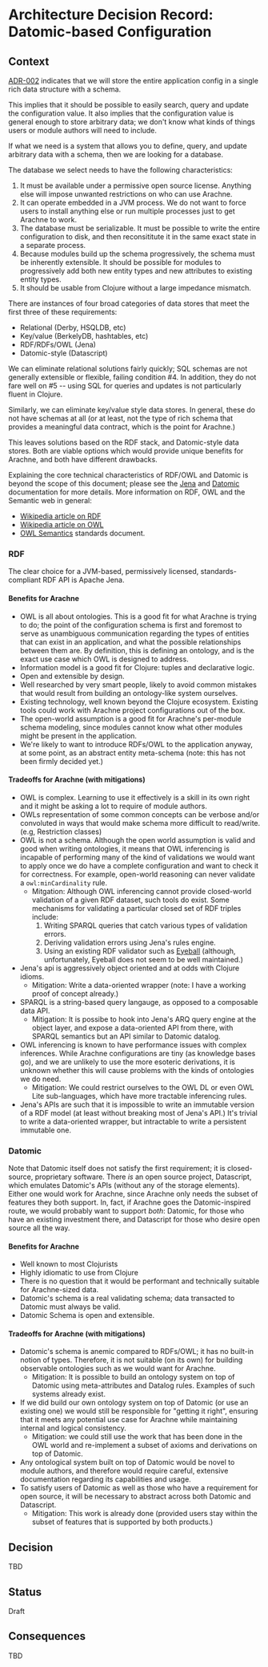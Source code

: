 # Architecture Decision Record: Datomic-based Configuration

## Context

[ADR-002](adr-002-configuration.md) indicates that we will store the
entire application config in a single rich data structure with a schema.

This implies that it should be possible to easily search, query and
update the configuration value. It also implies that the configuration
value is general enough to store arbitrary data; we don't know what
kinds of things users or module authors will need to include.

If what we need is a system that allows you to define, query, and
update arbitrary data with a schema, then we are looking for a
database.

The database we select needs to have the following characteristics:

1. It must be available under a permissive open source
   license. Anything else will impose unwanted restrictions on who can
   use Arachne.
2. It can operate embedded in a JVM process. We do not want to force
   users to install anything else or run multiple processes just to
   get Arachne to work.
3. The database must be serializable. It must be possible to write the
   entire configuration to disk, and then reconsititute it in the same
   exact state in a separate process.
4. Because modules build up the schema progressively, the schema must
   be inherently extensible. It should be possible for modules to
   progressively add both new entity types and new attributes to
   existing entity types.
5. It should be usable from Clojure without a large impedance mismatch.

There are instances of four broad categories of data stores that meet
the first three of these requirements:

- Relational (Derby, HSQLDB, etc)
- Key/value (BerkelyDB, hashtables, etc)
- RDF/RDFs/OWL (Jena)
- Datomic-style (Datascript)

We can eliminate relational solutions fairly quickly; SQL schemas are
not generally extensible or flexible, failing condition #4. In
addition, they do not fare well on #5 -- using SQL for queries and updates
is not particularly fluent in Clojure.

Similarly, we can eliminate key/value style data stores. In general,
these do not have schemas at all (or at least, not the type of rich
schema that provides a meaningful data contract, which is the point
for Arachne.)

This leaves solutions based on the RDF stack, and Datomic-style data
stores. Both are viable options which would provide unique benefits
for Arachne, and both have different drawbacks.

Explaining the core technical characteristics of RDF/OWL and Datomic
is beyond the scope of this document; please see the
[Jena](https://jena.apache.org/documentation/index.html) and
[Datomic](http://docs.datomic.com) documentation for more
details. More information on RDF, OWL and the Semantic web in general:

- [Wikipedia article on RDF](https://en.wikipedia.org/wiki/Resource_Description_Framework)
- [Wikipedia article on OWL](https://en.wikipedia.org/wiki/Web_Ontology_Language)
- [OWL Semantics](http://www.w3.org/TR/owl-semantics/) standards document.

### RDF

The clear choice for a JVM-based, permissively licensed,
standards-compliant RDF API is Apache Jena.

#### Benefits for Arachne

- OWL is all about ontologies. This is a good fit for what Arachne is
  trying to do; the point of the configuration schema is first and
  foremost to serve as unambiguous communication regarding the types
  of entities that can exist in an application, and what the possible
  relationships between them are. By definition, this is defining an
  ontology, and is the exact use case which OWL is designed to address.
- Information model is a good fit for Clojure: tuples and declarative logic.
- Open and extensible by design.
- Well researched by very smart people, likely to avoid common
  mistakes that would result from building an ontology-like system
  ourselves.
- Existing technology, well known beyond the Clojure
  ecosystem. Existing tools could work with Arachne project
  configurations out of the box.
- The open-world assumption is a good fit for Arachne's per-module
  schema modeling, since modules cannot know what other modules might
  be present in the application.
- We're likely to want to introduce RDFs/OWL to the application
  anyway, at some point, as an abstract entity meta-schema (note: this
  has not been firmly decided yet.)

#### Tradeoffs for Arachne (with mitigations)

- OWL is complex. Learning to use it effectively is a skill in its own
  right and it might be asking a lot to require of module authors.
- OWLs representation of some common concepts can be verbose and/or
  convoluted in ways that would make schema more difficult to
  read/write. (e.g, Restriction classes)
- OWL is not a schema. Although the open world assumption is valid and
  good when writing ontologies, it means that OWL inferencing is
  incapable of performing many of the kind of validations we would
  want to apply once we do have a complete configuration and want to
  check it for correctness. For example, open-world reasoning can
  never validate a `owl:minCardinality` rule.
    - Mitgation: Although OWL inferencing cannot provide closed-world
    validation of a given RDF dataset, such tools do exist. Some
    mechanisms for validating a particular closed set of RDF triples
    include:
       1. Writing SPARQL queries that catch various types of validation errors.
       2. Deriving validation errors using Jena's rules engine.
       3. Using an existing RDF validator such as
      [Eyeball](https://jena.apache.org/documentation/tools/eyeball-getting-started.html)
      (although, unfortunately, Eyeball does not seem to be well
      maintained.)
- Jena's api is aggressively object oriented and at odds with Clojure
  idioms.
    - Mitigation: Write a data-oriented wrapper (note: I have a
    working proof of concept already.)
- SPARQL is a string-based query langauge, as opposed to a composable data API.
    - Mitigation: It is possibe to hook into Jena's ARQ query engine
      at the object layer, and expose a data-oriented API from there,
      with SPARQL semantics but an API similar to Datomic datalog.
- OWL inferencing is known to have performance issues with complex
  inferences. While Arachne configurations are tiny (as knowledge bases
  go), and we are unlikely to use the more esoteric derivations, it is
  unknown whether this will cause problems with the kinds of
  ontologies we do need.
    - Mitigation: We could restrict ourselves to the OWL DL or even
      OWL Lite sub-languages, which have more tractable inferencing
      rules.
- Jena's APIs are such that it is impossible to write an immutable
  version of a RDF model (at least without breaking most of Jena's
  API.) It's trivial to write a data-oriented wrapper, but intractable
  to write a persistent immutable one.

### Datomic

Note that Datomic itself does not satisfy the first requirement; it is
closed-source, proprietary software. There *is* an open source
project, Datascript, which emulates Datomic's APIs (without any of the
storage elements). Either one would work for Arachne, since Arachne
only needs the subset of features they both support. In, fact, if
Arachne goes the Datomic-inspired route, we would probably want to
support *both*: Datomic, for those who have an existing investment
there, and Datascript for those who desire open source all the way.

#### Benefits for Arachne

- Well known to most Clojurists
- Highly idiomatic to use from Clojure
- There is no question that it would be performant and technically
  suitable for Arachne-sized data.
- Datomic's schema is a real validating schema; data transacted to
  Datomic must always be valid.
- Datomic Schema is open and extensible.

#### Tradeoffs for Arachne (with mitigations)

- Datomic's schema is anemic compared to RDFs/OWL; it has no built-in
  notion of types. Therefore, it is not suitable (on its own) for
  building observable ontologies such as we would want for Arachne.
    - Mitigation: It is possible to build an ontology system on top of
      Datomic using meta-attributes and Datalog rules. Examples of
      such systems already exist.
- If we did build our own ontology system on top of Datomic (or use an
  existing one) we would still be responsible for "getting it right",
  ensuring that it meets any potential use case for Arachne while
  maintaining internal and logical consistency.
    - Mitigation: we could still use the work that has been done in
      the OWL world and re-implement a subset of axioms and
      derivations on top of Datomic.
- Any ontological system built on top of Datomic would be novel to
  module authors, and therefore would require careful, extensive
  documentation regarding its capabilities and usage.
- To satisfy users of Datomic as well as those who have a requirement
  for open source, it will be necessary to abstract across both
  Datomic and Datascript.
    - Mitigation: This work is already done (provided users stay
      within the subset of features that is supported by both
      products.)

## Decision

TBD

## Status

Draft

## Consequences

TBD
